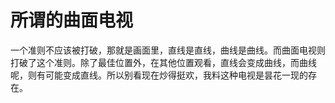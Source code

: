 所谓的曲面电视
================

一个准则不应该被打破，那就是画面里，直线是直线，曲线是曲线。而曲面电视则打破了这个准则。除了最佳位置外，在其他位置观看，直线会变成曲线，而曲线呢，则有可能变成直线。所以别看现在炒得挺欢，我料这种电视是昙花一现的存在。
